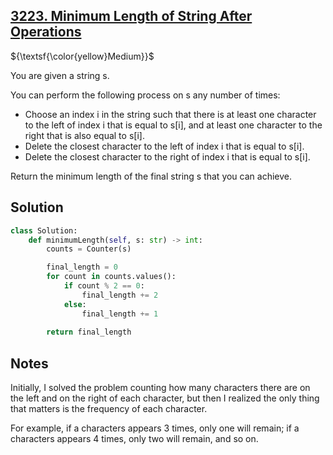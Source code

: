 ## [3223. Minimum Length of String After Operations](https://leetcode.com/problems/minimum-length-of-string-after-operations/)

${\textsf{\color{yellow}Medium}}$

You are given a string s.

You can perform the following process on s any number of times:

- Choose an index i in the string such that there is at least one character to the left of index i that is equal to s[i], and at least one character to the right that is also equal to s[i].
- Delete the closest character to the left of index i that is equal to s[i].
- Delete the closest character to the right of index i that is equal to s[i].

Return the minimum length of the final string s that you can achieve.

## Solution
```python
class Solution:
    def minimumLength(self, s: str) -> int:
        counts = Counter(s)

        final_length = 0
        for count in counts.values():
            if count % 2 == 0:
                final_length += 2
            else:
                final_length += 1
        
        return final_length
```

## Notes
Initially, I solved the problem counting how many characters there are on the left and on the right of each character, but then I realized the only thing that matters is the frequency of each character.

For example, if a characters appears 3 times, only one will remain; if a characters appears 4 times, only two will remain, and so on.
